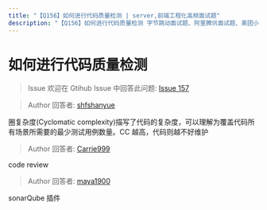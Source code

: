 ```yaml
---
title: "【Q156】如何进行代码质量检测 | server,前端工程化高频面试题"
description: "【Q156】如何进行代码质量检测 字节跳动面试题、阿里腾讯面试题、美团小米面试题。"
---
```


# 如何进行代码质量检测

> Issue
> 欢迎在 Gtihub Issue 中回答此问题: [Issue 157](https://github.com/shfshanyue/Daily-Question/issues/157)

> Author
> 回答者: [shfshanyue](https://github.com/shfshanyue)

圈复杂度(Cyclomatic complexity)描写了代码的复杂度，可以理解为覆盖代码所有场景所需要的最少测试用例数量。CC 越高，代码则越不好维护

> Author
> 回答者: [Carrie999](https://github.com/Carrie999)

code review

> Author
> 回答者: [maya1900](https://github.com/maya1900)

sonarQube 插件
